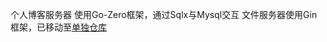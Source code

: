 个人博客服务器
使用Go-Zero框架，通过Sqlx与Mysql交互
文件服务器使用Gin框架，已移动至[单独仓库](https://github.com/Wxwind/react-blog-fileServer)